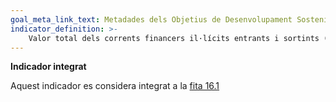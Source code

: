 ```yaml
---
goal_meta_link_text: Metadades dels Objetius de Desenvolupament Sostenible de les Nacions Unides (pdf 894kB)
indicator_definition: >- 
    Valor total dels corrents financers il·lícits entrants i sortints (en dòlars corrents dels Estats Units)
---
```

**Indicador integrat**

Aquest indicador es considera integrat a la [fita 16.1](/16)